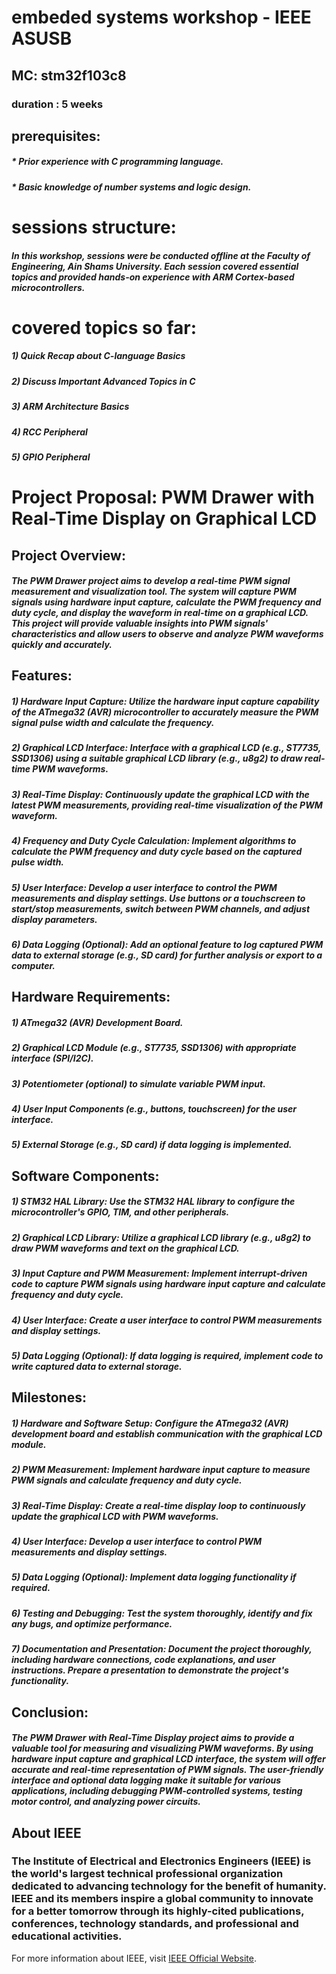 
# embeded systems workshop - IEEE ASUSB 
## MC: stm32f103c8
### duration : 5 weeks
## **prerequisites:**
##### * Prior experience with C programming language.
##### * Basic knowledge of number systems and logic design.

# sessions structure:
##### In this workshop, sessions were be conducted offline at the Faculty of Engineering, Ain Shams University. Each session covered essential topics and provided hands-on experience with ARM Cortex-based microcontrollers.
# covered topics so far:
##### 1) Quick Recap about C-language Basics 
##### 2) Discuss Important Advanced Topics in C	
##### 3) ARM Architecture Basics	
##### 4) RCC Peripheral	
##### 5) GPIO Peripheral

# Project Proposal: PWM Drawer with Real-Time Display on Graphical LCD
## Project Overview:
##### The PWM Drawer project aims to develop a real-time PWM signal measurement and visualization tool. The system will capture PWM signals using hardware input capture, calculate the PWM frequency and duty cycle, and display the waveform in real-time on a graphical LCD. This project will provide valuable insights into PWM signals' characteristics and allow users to observe and analyze PWM waveforms quickly and accurately.

## Features:
##### 1) Hardware Input Capture: Utilize the hardware input capture capability of the ATmega32 (AVR) microcontroller to accurately measure the PWM signal pulse width and calculate the frequency.
##### 2) Graphical LCD Interface: Interface with a graphical LCD (e.g., ST7735, SSD1306) using a suitable graphical LCD library (e.g., u8g2) to draw real-time PWM waveforms.
##### 3) Real-Time Display: Continuously update the graphical LCD with the latest PWM measurements, providing real-time visualization of the PWM waveform.
##### 4) Frequency and Duty Cycle Calculation: Implement algorithms to calculate the PWM frequency and duty cycle based on the captured pulse width.
##### 5) User Interface: Develop a user interface to control the PWM measurements and display settings. Use buttons or a touchscreen to start/stop measurements, switch between PWM channels, and adjust display parameters.
##### 6) Data Logging (Optional): Add an optional feature to log captured PWM data to external storage (e.g., SD card) for further analysis or export to a computer.

## Hardware Requirements:
##### 1) ATmega32 (AVR) Development Board.
##### 2) Graphical LCD Module (e.g., ST7735, SSD1306) with appropriate interface (SPI/I2C).
##### 3) Potentiometer (optional) to simulate variable PWM input.
##### 4) User Input Components (e.g., buttons, touchscreen) for the user interface.
##### 5) External Storage (e.g., SD card) if data logging is implemented.

## Software Components:
##### 1) STM32 HAL Library: Use the STM32 HAL library to configure the microcontroller's GPIO, TIM, and other peripherals.
##### 2) Graphical LCD Library: Utilize a graphical LCD library (e.g., u8g2) to draw PWM waveforms and text on the graphical LCD.
##### 3) Input Capture and PWM Measurement: Implement interrupt-driven code to capture PWM signals using hardware input capture and calculate frequency and duty cycle.
##### 4) User Interface: Create a user interface to control PWM measurements and display settings.
##### 5) Data Logging (Optional): If data logging is required, implement code to write captured data to external storage.

## Milestones:
##### 1) Hardware and Software Setup: Configure the ATmega32 (AVR) development board and establish communication with the graphical LCD module.
##### 2) PWM Measurement: Implement hardware input capture to measure PWM signals and calculate frequency and duty cycle.
##### 3) Real-Time Display: Create a real-time display loop to continuously update the graphical LCD with PWM waveforms.
##### 4) User Interface: Develop a user interface to control PWM measurements and display settings.
##### 5) Data Logging (Optional): Implement data logging functionality if required.
##### 6) Testing and Debugging: Test the system thoroughly, identify and fix any bugs, and optimize performance.
##### 7) Documentation and Presentation: Document the project thoroughly, including hardware connections, code explanations, and user instructions. Prepare a presentation to demonstrate the project's functionality.

## Conclusion:
##### The PWM Drawer with Real-Time Display project aims to provide a valuable tool for measuring and visualizing PWM waveforms. By using hardware input capture and graphical LCD interface, the system will offer accurate and real-time representation of PWM signals. The user-friendly interface and optional data logging make it suitable for various applications, including debugging PWM-controlled  systems, testing motor control, and analyzing power circuits.


## About IEEE
### The Institute of Electrical and Electronics Engineers (IEEE) is the world's largest technical professional organization dedicated to  advancing technology for the benefit of humanity. IEEE and its members inspire a global community to innovate for a better tomorrow  through its highly-cited publications, conferences, technology standards, and professional and educational activities.

For more information about IEEE, visit  [IEEE Official Website](https://www.ieee.org/).


